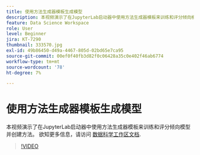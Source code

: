 ```yaml
---
title: 使用方法生成器模板生成模型
description: 本视频演示了在JupyterLab启动器中使用方法生成器模板来训练和评分倾向模型并创建方法。
feature: Data Science Workspace
role: User
level: Beginner
jira: KT-7290
thumbnail: 333570.jpg
exl-id: 49b86450-d49a-4467-805d-02bd65e7ca95
source-git-commit: 00ef0f40fb3d82f0c06428a35c0e402f46ab6774
workflow-type: tm+mt
source-wordcount: '78'
ht-degree: 7%

---
```


# 使用方法生成器模板生成模型

本视频演示了在JupyterLab启动器中使用方法生成器模板来训练和评分倾向模型并创建方法。 欲知更多信息，请访问 [数据科学工作区文档](https://experienceleague.adobe.com/docs/experience-platform/data-science-workspace/home.html?lang=zh-Hans).

>[!VIDEO](https://video.tv.adobe.com/v/333570?learn=on)
